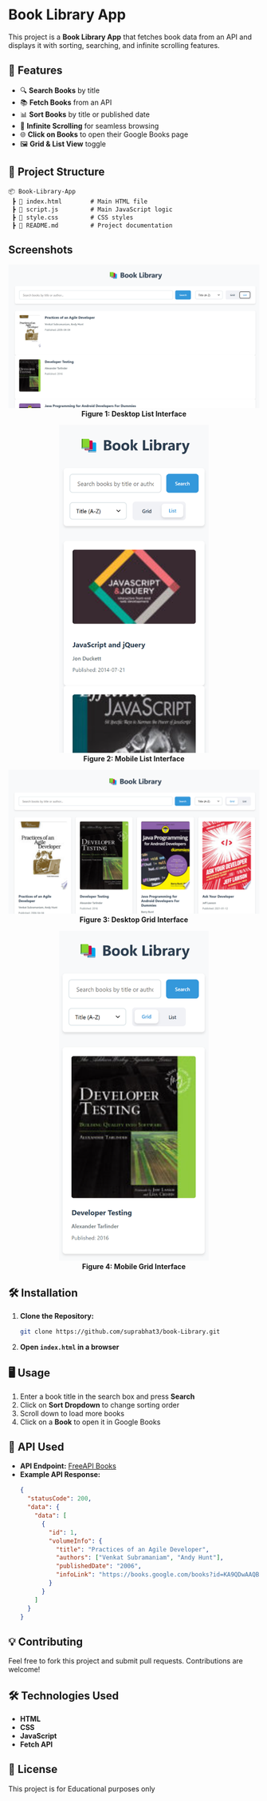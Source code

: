 # Book Library App

This project is a **Book Library App** that fetches book data from an API and displays it with sorting, searching, and infinite scrolling features.

## 🚀 Features

- 🔍 **Search Books** by title
- 📚 **Fetch Books** from an API
- 📊 **Sort Books** by title or published date
- 🔄 **Infinite Scrolling** for seamless browsing
- 🌐 **Click on Books** to open their Google Books page
- 🖼️ **Grid & List View** toggle

## 📂 Project Structure

```
📦 Book-Library-App
 ┣ 📜 index.html        # Main HTML file
 ┣ 📜 script.js         # Main JavaScript logic
 ┣ 📜 style.css         # CSS styles
 ┣ 📜 README.md         # Project documentation
```
## Screenshots
<p align="center">
  <img src="PC-UI-LIST.png" alt="Book Search App" width="700"/>
  <br>
  <strong>Figure 1: Desktop List Interface</strong>
</p>
<p align="center">
  <img src="Mobile-UI-LIST.png" alt="Book Search App" width="300"/>
  <br>
  <strong>Figure 2: Mobile List Interface</strong>
</p>
<p align="center">
  <img src="PC-UI-GRID.png" alt="Book Search App" width="700"/>
  <br>
  <strong>Figure 3: Desktop Grid Interface</strong>
</p>
<p align="center">
  <img src="Mobile-UI-GRID.png" alt="Book Search App" width="300"/>
  <br>
  <strong>Figure 4: Mobile Grid Interface</strong>
</p>


## 🛠️ Installation

1. **Clone the Repository:**
   ```sh
   git clone https://github.com/suprabhat3/book-Library.git
   ```
2. **Open ************`index.html`************ in a browser**

## 🖥️ Usage

1. Enter a book title in the search box and press **Search**
2. Click on **Sort Dropdown** to change sorting order
3. Scroll down to load more books
4. Click on a **Book** to open it in Google Books

## 🔧 API Used

- **API Endpoint:** [FreeAPI Books](https://api.freeapi.app/api/v1/public/books)
- **Example API Response:**
  ```json
  {
    "statusCode": 200,
    "data": {
      "data": [
        {
          "id": 1,
          "volumeInfo": {
            "title": "Practices of an Agile Developer",
            "authors": ["Venkat Subramaniam", "Andy Hunt"],
            "publishedDate": "2006",
            "infoLink": "https://books.google.com/books?id=KA9QDwAAQBAJ"
          }
        }
      ]
    }
  }
  ```

## 💡 Contributing

Feel free to fork this project and submit pull requests. Contributions are welcome!

## 🛠️ Technologies Used

- **HTML**
- **CSS**
- **JavaScript**
- **Fetch API**

## 📜 License

This project is for Educational purposes only 

